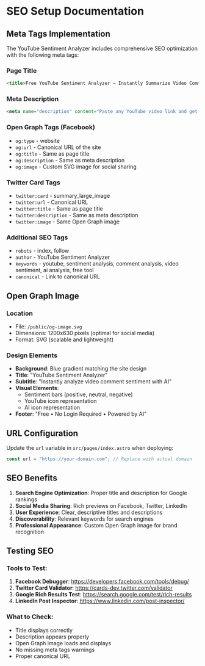 # SEO Setup Documentation

## Meta Tags Implementation

The YouTube Sentiment Analyzer includes comprehensive SEO optimization with the following meta tags:

### Page Title
```html
<title>Free YouTube Sentiment Analyzer – Instantly Summarize Video Comments</title>
```

### Meta Description
```html
<meta name="description" content="Paste any YouTube video link and get an instant summary of comment sentiment: see if viewers love or hate a video in seconds. Free, no login needed.">
```

### Open Graph Tags (Facebook)
- `og:type` - website
- `og:url` - Canonical URL of the site
- `og:title` - Same as page title
- `og:description` - Same as meta description
- `og:image` - Custom SVG image for social sharing

### Twitter Card Tags
- `twitter:card` - summary_large_image
- `twitter:url` - Canonical URL
- `twitter:title` - Same as page title
- `twitter:description` - Same as meta description
- `twitter:image` - Same Open Graph image

### Additional SEO Tags
- `robots` - index, follow
- `author` - YouTube Sentiment Analyzer
- `keywords` - youtube, sentiment analysis, comment analysis, video sentiment, ai analysis, free tool
- `canonical` - Link to canonical URL

## Open Graph Image

### Location
- File: `/public/og-image.svg`
- Dimensions: 1200x630 pixels (optimal for social media)
- Format: SVG (scalable and lightweight)

### Design Elements
- **Background**: Blue gradient matching the site design
- **Title**: "YouTube Sentiment Analyzer"
- **Subtitle**: "Instantly analyze video comment sentiment with AI"
- **Visual Elements**:
  - Sentiment bars (positive, neutral, negative)
  - YouTube icon representation
  - AI icon representation
- **Footer**: "Free • No Login Required • Powered by AI"

## URL Configuration

Update the `url` variable in `src/pages/index.astro` when deploying:

```javascript
const url = "https://your-domain.com"; // Replace with actual domain
```

## SEO Benefits

1. **Search Engine Optimization**: Proper title and description for Google rankings
2. **Social Media Sharing**: Rich previews on Facebook, Twitter, LinkedIn
3. **User Experience**: Clear, descriptive titles and descriptions
4. **Discoverability**: Relevant keywords for search engines
5. **Professional Appearance**: Custom Open Graph image for brand recognition

## Testing SEO

### Tools to Test:
1. **Facebook Debugger**: https://developers.facebook.com/tools/debug/
2. **Twitter Card Validator**: https://cards-dev.twitter.com/validator
3. **Google Rich Results Test**: https://search.google.com/test/rich-results
4. **LinkedIn Post Inspector**: https://www.linkedin.com/post-inspector/

### What to Check:
- Title displays correctly
- Description appears properly
- Open Graph image loads and displays
- No missing meta tags warnings
- Proper canonical URL 